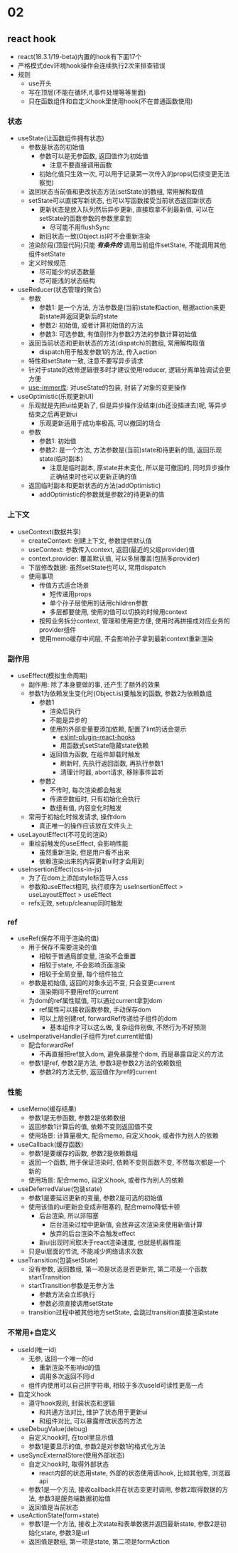 # 02

## react hook
* react(18.3.1/19-beta)内置的hook有下面17个
* 严格模式dev环境hook操作会连续执行2次来排查错误
* 规则
    * use开头
    * 写在顶层(不能在循环,if,事件处理等等里面)
    * 只在函数组件和自定义hook里使用hook(不在普通函数使用)

### 状态
* useState(让函数组件拥有状态)
    * 参数是状态的初始值
        * 参数可以是无参函数, 返回值作为初始值
            * 注意不要直接调用函数
        * 初始化值只生效一次, 可以用于记录第一次传入的props(后续变更无法察觉)
    * 返回状态当前值和更改状态方法(setState)的数组, 常用解构取值
    * setState可以直接写新状态, 也可以写函数接受当前状态返回新状态
        * 更新状态是放入队列然后异步更新, 直接取拿不到最新值, 可以在setState的函数参数的参数里拿到
            * 尽可能不用flushSync
        * 新旧状态一致(Object.is)时不会重新渲染
    * 渲染阶段(顶层代码)只能 ***有条件的*** 调用当前组件setState, 不能调用其他组件setState
    * 定义时候规范
        * 尽可能少的状态数量
        * 尽可能浅的状态结构
* useReducer(状态管理的聚合)
    * 参数
        * 参数1: 是一个方法, 方法参数是(当前)state和action, 根据action来更新state并返回更新后的state
        * 参数2: 初始值, 或者计算初始值的方法
        * 参数3: 可选参数, 有值则作为参数2方法的参数计算初始值
    * 返回当前状态和更新状态的方法(dispatch)的数组, 常用解构取值
        * dispatch用于触发参数1的方法, 传入action
    * 特性和setState一致, 注意不要写异步请求
    * 针对于state的改修逻辑很多时才建议使用reducer, 逻辑分离单独调试会更方便
    * [use-immer库](https://github.com/immerjs/use-immer): 对useState的包装, 封装了对象的变更操作
* useOptimistic(乐观更新UI)
    * 乐观就是先把ui给更新了, 但是异步操作没结束(db还没插进去)呢, 等异步结束之后再更新ui
        * 乐观更新适用于成功率极高, 可以撤回的场合
    * 参数
        * 参数1: 初始值
        * 参数2: 是一个方法, 方法参数是(当前)state和待更新的值, 返回乐观state(临时副本)
            * 注意是临时副本, 原state并未变化, 所以是可撤回的, 同时异步操作正确结束时也可以更新正确的值
    * 返回临时副本和更新状态的方法(addOptimistic)
        * addOptimistic的参数就是参数2的待更新的值

### 上下文
* useContext(数据共享)
    * createContext: 创建上下文, 参数提供默认值
    * useContext: 参数传入context, 返回(最近的父级provider)值
    * context.provider: 覆盖默认值, 可以多层覆盖(包括多provider)
    * 下层修改数据: 虽然setState也可以, 常用dispatch
    * 使用事项
        * 传值方式适合场景
            * 短传递用props
            * 单个孙子层使用的话用children参数
            * 多层都要使用, 使用的值可以切换的时候用context
        * 按照业务拆分context, 管理和使用更方便, 使用时再拼接成对应业务的provider组件
        * 使用memo缓存中间层, 不会影响孙子拿到最新context重新渲染

### 副作用
* useEffect(模拟生命周期)
    * 副作用: 除了本身要做的事, 还产生了额外的效果
    * 参数1为依赖发生变化时(Object.is)要触发的函数, 参数2为依赖数组
        * 参数1
            * 渲染后执行
            * 不能是异步的
            * 使用的外部变量要添加依赖, 配置了lint的话会提示
                * [eslint-plugin-react-hooks](https://www.npmjs.com/package/eslint-plugin-react-hooks-rc)
                * 用函数式setState隐藏state依赖
            * 返回值为函数, 在组件卸载时触发
                * 刷新时, 先执行返回函数, 再执行参数1
                * 清理计时器, abort请求, 移除事件监听
        * 参数2
            * 不传时, 每次渲染都会触发
            * 传递空数组时, 只有初始化会执行
            * 数组有值, 内容变化时触发
    * 常用于初始化时候发请求, 操作dom
        * 真正唯一的操作应该放在文件头上
* useLayoutEffect(不可见的渲染)
    * 重绘前触发的useEffect, 会影响性能
        * 虽然重新渲染, 但是用户看不出来
        * 依赖渲染出来的内容更新ui时才会用到
* useInsertionEffect(css-in-js)
    * 为了在dom上添加style标签导入css
    * 参数和useEffect相同, 执行顺序为 useInsertionEffect > useLayoutEffect > useEffect
    * refs无效, setup/cleanup同时触发

### ref
* useRef(保存不用于渲染的值)
    * 用于保存不需要渲染的值
        * 相较于普通局部变量, 渲染不会重置
        * 相较于state, 不会影响页面渲染
        * 相较于全局变量, 每个组件独立
    * 参数是初始值, 返回的对象永远不变, 只会变更current
        * 渲染期间不要用ref的current
    * 为dom的ref属性赋值, 可以通过current拿到dom
        * ref属性可以接收函数参数, 手动保存dom
        * 可以上层创建ref, forwardRef传递给子组件的dom
            * 基本组件才可以这么做, 复杂组件别做, 不然行为不好预测
* useImperativeHandle(子组件为ref.current赋值)
    * 配合forwardRef
        * 不再直接把ref放入dom, 避免暴露整个dom, 而是暴露自定义的方法
    * 参数1是ref, 参数2是方法, 参数3是参数2方法的依赖数组
        * 参数2的方法无参, 返回值作为ref的current

### 性能
* useMemo(缓存结果)
    * 参数1是无参函数, 参数2是依赖数组
    * 返回参数1计算后的值, 依赖不变则返回值不变
    * 使用场景: 计算量极大, 配合memo, 自定义hook, 或者作为别人的依赖
* useCallback(缓存函数)
    * 参数1是要缓存的函数, 参数2是依赖数组
    * 返回一个函数, 用于保证渲染时, 依赖不变则函数不变, 不然每次都是一个新的
    * 使用场景: 配合memo, 自定义hook, 或者作为别人的依赖
* useDeferredValue(包装state)
    * 参数1是要延迟更新的变量, 参数2是可选的初始值
    * 使用该值的ui更新会变成非阻塞的, 配合memo降低卡顿
        * 后台渲染, 所以非阻塞
            * 后台渲染过程中更新值, 会放弃这次渲染来使用新值计算
            * 放弃的后台渲染不会触发effect
        * 新ui出现时间取决于react渲染速度, 也就是机器性能
    * 只是ui层面的节流, 不能减少网络请求次数
* useTransition(包装setState)
    * 没有参数, 返回数组, 第一项是状态是否更新完, 第二项是一个函数startTransition
    * startTransition参数是无参方法
        * 参数方法会立即执行
        * 参数必须直接调用setState
    * transition过程中被其他地方setState, 会跳过transition直接渲染state

### 不常用+自定义
* useId(唯一id)
    * 无参, 返回一个唯一的id
        * 重新渲染不影响id的值
        * 调用多次返回不同id
    * 组件内使用可以自己拼字符串, 相较于多次useId可读性更高一点
* 自定义hook
    * 遵守hook规则, 封装状态和逻辑
        * 和共通方法对比, 维护了状态用于更新ui
        * 和组件对比, 可以暴露修改状态的方法
* useDebugValue(debug)
    * 自定义hook时, 在tool里显示值
    * 参数1是要显示的值, 参数2是对参数1的格式化方法
* useSyncExternalStore(使用外部状态)
    * 自定义hook时, 取得外部状态
        * react内部的状态用state, 外部的状态使用该hook, 比如其他库, 浏览器api
    * 参数1是一个方法, 接收callback并在状态变更时调用, 参数2取得数据的方法, 参数3是服务端数据初始值
    * 返回值是当前状态
* useActionState(form+state)
    * 参数1是一个方法, 接收上次state和表单数据并返回最新state, 参数2是初始化state, 参数3是url
    * 返回值是数组, 第一项是state, 第二项是formAction